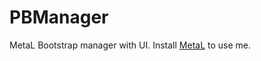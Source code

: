 # PBManager
MetaL Bootstrap manager with UI.
Install [MetaL](https://github.com/carolahp/MetaL) to use me.
